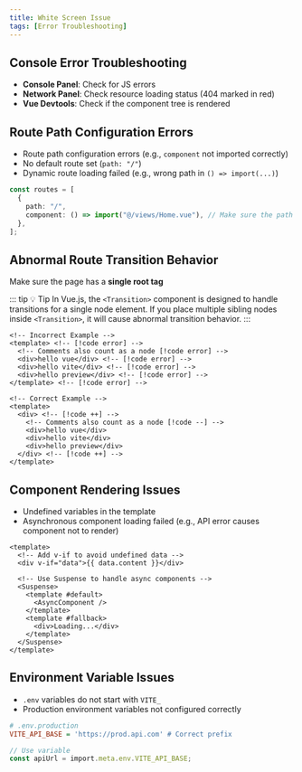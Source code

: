 ```yaml
---
title: White Screen Issue
tags: [Error Troubleshooting]
---
```


## Console Error Troubleshooting

- **Console Panel**: Check for JS errors
- **Network Panel**: Check resource loading status (404 marked in red)
- **Vue Devtools**: Check if the component tree is rendered

## Route Path Configuration Errors

- Route path configuration errors (e.g., `component` not imported correctly)
- No default route set (`path: "/"`)
- Dynamic route loading failed (e.g., wrong path in `() => import(...)`)

```ts [src/router/modules/routes.ts]
const routes = [
  {
    path: "/",
    component: () => import("@/views/Home.vue"), // Make sure the path is correct
  },
];
```

## Abnormal Route Transition Behavior

Make sure the page has a **single root tag**

::: tip 💡 Tip
In Vue.js, the `<Transition>` component is designed to handle transitions for a single node element. If you place multiple sibling nodes inside `<Transition>`, it will cause abnormal transition behavior.
:::

```vue [vue]
<!-- Incorrect Example -->
<template> <!-- [!code error] -->
  <!-- Comments also count as a node [!code error] -->
  <div>hello vue</div> <!-- [!code error] -->
  <div>hello vite</div> <!-- [!code error] -->
  <div>hello preview</div> <!-- [!code error] -->
</template> <!-- [!code error] -->

<!-- Correct Example -->
<template>
  <div> <!-- [!code ++] -->
    <!-- Comments also count as a node [!code --] -->
    <div>hello vue</div>
    <div>hello vite</div>
    <div>hello preview</div>
  </div> <!-- [!code ++] -->
</template>
```

## Component Rendering Issues

- Undefined variables in the template
- Asynchronous component loading failed (e.g., API error causes component not to render)

```vue [vue]
<template>
  <!-- Add v-if to avoid undefined data -->
  <div v-if="data">{{ data.content }}</div>

  <!-- Use Suspense to handle async components -->
  <Suspense>
    <template #default>
      <AsyncComponent />
    </template>
    <template #fallback>
      <div>Loading...</div>
    </template>
  </Suspense>
</template>
```

## Environment Variable Issues

- `.env` variables do not start with `VITE_`
- Production environment variables not configured correctly

```ini [.env.production]
# .env.production
VITE_API_BASE = 'https://prod.api.com' # Correct prefix
```

```ts
// Use variable
const apiUrl = import.meta.env.VITE_API_BASE;
``` 